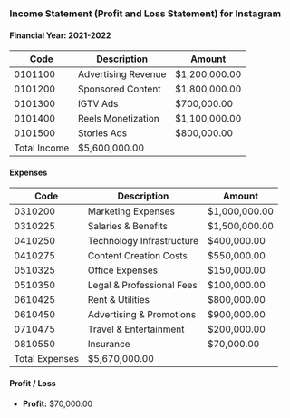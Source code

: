 ### Income Statement (Profit and Loss Statement) for Instagram

#### Financial Year: 2021-2022

| Code      | Description                | Amount          |
|-----------|----------------------------|-----------------|
| 0101100   | Advertising Revenue       | $1,200,000.00  |
| 0101200   | Sponsored Content          | $1,800,000.00  |
| 0101300   | IGTV Ads                   | $700,000.00    |
| 0101400   | Reels Monetization         | $1,100,000.00  |
| 0101500   | Stories Ads                | $800,000.00    |
| Total Income                          | $5,600,000.00  |

#### Expenses

| Code      | Description                | Amount          |
|-----------|----------------------------|-----------------|
| 0310200   | Marketing Expenses         | $1,000,000.00  |
| 0310225   | Salaries & Benefits        | $1,500,000.00  |
| 0410250   | Technology Infrastructure  | $400,000.00    |
| 0410275   | Content Creation Costs     | $550,000.00    |
| 0510325   | Office Expenses            | $150,000.00    |
| 0510350   | Legal & Professional Fees  | $100,000.00    |
| 0610425   | Rent & Utilities           | $800,000.00    |
| 0610450   | Advertising & Promotions   | $900,000.00    |
| 0710475   | Travel & Entertainment     | $200,000.00    |
| 0810550   | Insurance                  | $70,000.00     |
| Total Expenses                       | $5,670,000.00  |

#### Profit / Loss
- **Profit:** $70,000.00
